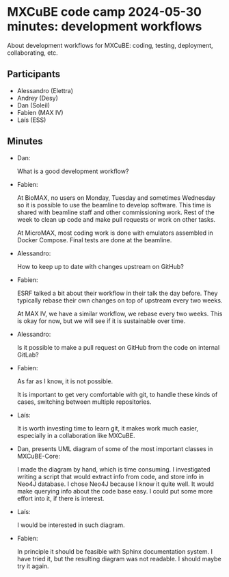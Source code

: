# MXCuBE code camp 2024-05-30 minutes: development workflows

About development workflows for MXCuBE:
coding, testing, deployment, collaborating, etc.


## Participants

* Alessandro (Elettra)
* Andrey (Desy)
* Dan (Soleil)
* Fabien (MAX IV)
* Laís (ESS)


## Minutes

* Dan:

  What is a good development workflow?

* Fabien:

  At BioMAX, no users on Monday, Tuesday and sometimes Wednesday
  so it is possible to use the beamline to develop software.
  This time is shared with beamline staff and other commissioning work.
  Rest of the week to clean up code and make pull requests
  or work on other tasks.

  At MicroMAX, most coding work is done with emulators assembled in Docker Compose.
  Final tests are done at the beamline.

* Alessandro:

  How to keep up to date with changes upstream on GitHub?

* Fabien:

  ESRF talked a bit about their workflow in their talk the day before.
  They typically rebase their own changes on top of upstream every two weeks.

  At MAX IV, we have a similar workflow, we rebase every two weeks.
  This is okay for now, but we will see if it is sustainable over time.

* Alessandro:

  Is it possible to make a pull request on GitHub from the code on internal GitLab?

* Fabien:

  As far as I know, it is not possible.

  It is important to get very comfortable with git,
  to handle these kinds of cases, switching between multiple repositories.

* Laís:

  It is worth investing time to learn git,
  it makes work much easier, especially in a collaboration like MXCuBE.

* Dan, presents UML diagram of some of the most important classes in MXCuBE-Core:

  I made the diagram by hand, which is time consuming.
  I investigated writing a script that would extract info from code,
  and store info in Neo4J database.
  I chose Neo4J because I know it quite well.
  It would make querying info about the code base easy.
  I could put some more effort into it, if there is interest.

* Laís:

  I would be interested in such diagram.

* Fabien:

  In principle it should be feasible with Sphinx documentation system.
  I have tried it, but the resulting diagram was not readable.
  I should maybe try it again.

